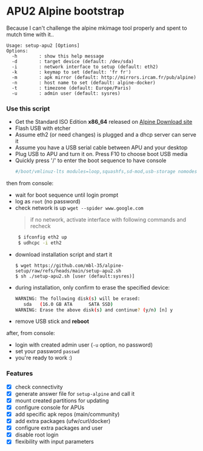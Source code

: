 # APU2 Alpine bootstrap

Because I can't challenge the alpine mkimage tool properly and spent to mutch time with it..

```
Usage: setup-apu2 [Options]
Options:
  -h        : show this help message
  -d        : target device (default: /dev/sda)
  -i        : network interface to setup (default: eth2)
  -k        : keymap to set (default: 'fr fr')
  -m        : apk mirror (default: http://mirrors.ircam.fr/pub/alpine)
  -n        : host name to set (default: alpine-docker)
  -t        : timezone (default: Europe/Paris)
  -u        : admin user (default: sysres)
```
### Use this script
- Get the Standard ISO Edition **x86_64** released on [Alpine Download site](https://www.alpinelinux.org/downloads/)
- Flash USB with etcher
- Assume eth2 (or need changes) is plugged and a dhcp server can serve it
- Assume you have a USB serial cable between APU and your desktop
- Plug USB to APU and turn it on. Press F10 to choose boot USB media
- Quickly press '/' to enter the boot sequence to have console
  ```sh
  #/boot/vmlinuz-lts modules=loop,squashfs,sd-mod,usb-storage nomodeset console=ttyS0,115200 initrd=/boot/initramfs-lts
  ```

then from console:
- wait for boot sequence until login prompt
- log as `root` (no password)
- check network is up `wget --spider www.google.com`
  > if no network, activate interface with following commands and recheck
    ```sh
     $ ifconfig eth2 up
     $ udhcpc -i eth2
    ```
- download installation script and start it
  ```
  $ wget https://github.com/mbl-35/alpine-setup/raw/refs/heads/main/setup-apu2.sh
  $ sh ./setup-apu2.sh [user (default:sysres)]
  ```
- during installation, only confirm to erase the specified device:
   ```sh
   WARNING: The following disk(s) will be erased:
      sda   (16.0 GB ATA      SATA SSD)
  WARNING: Erase the above disk(s) and continue? (y/n) [n] y
   ```
- remove USB stick and **reboot**

after, from console:
- login with created admin user (`-u` option, no password)
- set your password `passwd`
- you're ready to work :)


### Features

- [x] check connectivity
- [x] generate answer file for `setup-alpine` and call it
- [x] mount created partitions for updating
- [x] configure console for APUs
- [x] add specific apk repos (main/community)
- [x] add extra packages (ufw/curl/docker)
- [x] configure extra packages and user
- [x] disable root login
- [x] flexibility with input parameters
